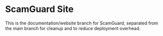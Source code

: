 # ScamGuard Site

This is the documentation/website branch for ScamGuard, separated from the main branch for cleanup and to reduce deployment overhead.
